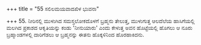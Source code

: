 +++
title = "55 ಸಲಿಲಮಯವಾದಖಿಳ ಭುವನಾ"

+++
55. ನೀರಿನಲ್ಲಿ ಮುಳುಗಿದ ಸಮಸ್ತಲೋಕದೊಳಗೆ ಬ್ರಹ್ಮನು ತೇಲುತ್ತ, ಮುಳುಗುತ್ತ ಆಲದೆಲೆಯ ಹಾಸಿಗೆಯಲ್ಲಿ ಮಲಗಿದ ಪ್ರಕಾಶದ ಆಕೃತಿಯನ್ನು ಕಂಡು 'ನೀನುಯಾರು' ಎಂದು ಕೇಳುತ್ತ ಅವನ ಹೊಟ್ಟೆಯಲ್ಲಿ ಹೊಗಲು ಆ ನೂರು ಬ್ರಹ್ಮಾಂಡಗಳಲ್ಲಿ ದಾರಿಗೆಡಲು ಆ ಬ್ರಹ್ಮನನ್ನು ಈತನು ಹೊಕ್ಕಳಿನಿಂದ ಹೊರಹಾಕಿದನು.